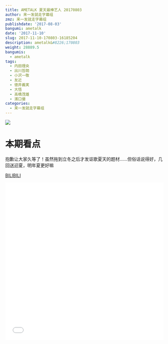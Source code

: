 ```yaml
---
title: AMETALK 夏天最棒艺人 20170803
author: 来一发就走字幕组
zmz: 来一发就走字幕组
publishdate: '2017-08-03'
bangumi: ametalk
date: '2017-11-10'
slug: 2017-11-10-170803-16185204
description: ametalk&#8226;170803
weight: 28889.5
bangumis:
  - ametalk
tags:
  - 内田理央
  - 出川哲朗
  - 小沢一敬
  - 友近
  - 徳井義実
  - 大悟
  - 高橋茂雄
  - 濱口優
categories:
  - 来一发就走字幕组
---
```

![](https://i.imgur.com/ofUb7PI.png)
# 本期看点

抱歉让大家久等了！虽然拖到立冬之后才发讴歌夏天的题材……但俗话说得好，几回送迎夏，明年夏更好嘛

  [BILIBILI](https://www.bilibili.com/video/av16185204/)

  <iframe src="//www.bilibili.com/blackboard/player.html?aid=16185204" width="100%" height="500" frameborder="0" allowfullscreen="allowfullscreen"></iframe>
